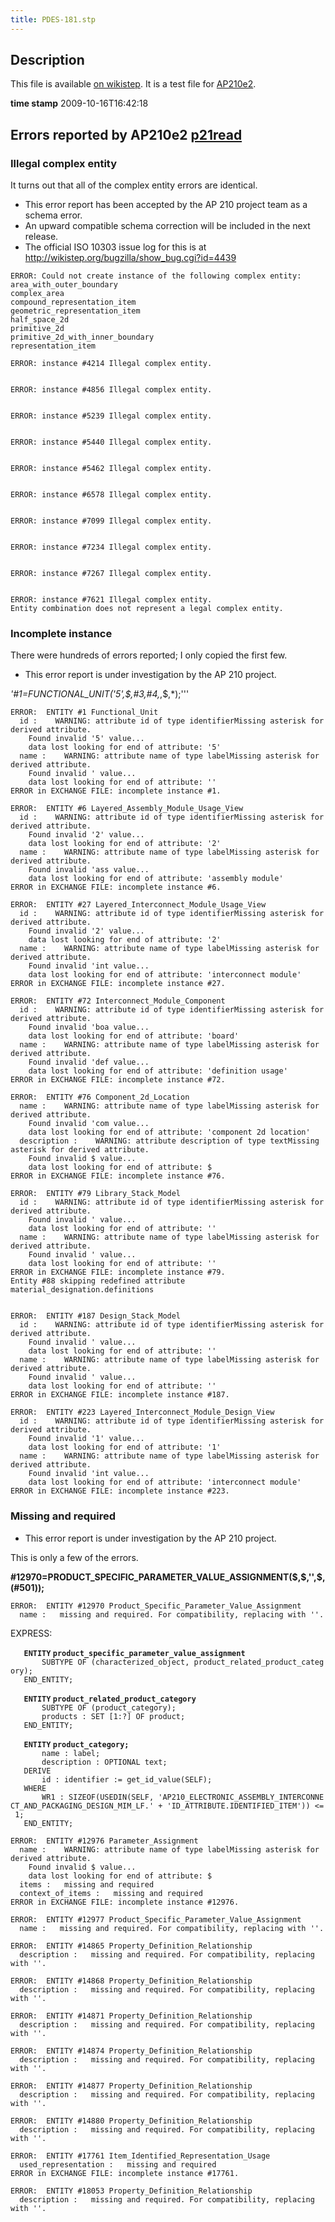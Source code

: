 ```yaml
---
title: PDES-181.stp
---
```


Description
-----------

This file is available [on
wikistep](http://www.wikistep.org/index.php/PDES-181). It is a test file
for [AP210e2](AP210e2.html).

**time stamp** 2009-10-16T16:42:18

Errors reported by AP210e2 [p21read](p21read.html)
--------------------------------------------------------

### Illegal complex entity

It turns out that all of the complex entity errors are identical.

-   This error report has been accepted by the AP 210 project team as a
    schema error.
-   An upward compatible schema correction will be included in the next
    release.
-   The official ISO 10303 issue log for this is at
    <http://wikistep.org/bugzilla/show_bug.cgi?id=4439>

<!-- -->

    ERROR: Could not create instance of the following complex entity:
    area_with_outer_boundary
    complex_area
    compound_representation_item
    geometric_representation_item
    half_space_2d
    primitive_2d
    primitive_2d_with_inner_boundary
    representation_item

    ERROR: instance #4214 Illegal complex entity.


    ERROR: instance #4856 Illegal complex entity.


    ERROR: instance #5239 Illegal complex entity.


    ERROR: instance #5440 Illegal complex entity.


    ERROR: instance #5462 Illegal complex entity.


    ERROR: instance #6578 Illegal complex entity.


    ERROR: instance #7099 Illegal complex entity.


    ERROR: instance #7234 Illegal complex entity.


    ERROR: instance #7267 Illegal complex entity.


    ERROR: instance #7621 Illegal complex entity.
    Entity combination does not represent a legal complex entity.

### Incomplete instance

There were hundreds of errors reported; I only copied the first few.

-   This error report is under investigation by the AP 210 project.

*'\#1=FUNCTIONAL\_UNIT('5',\$,\#3,\#4,*,\$,\*);'''

    ERROR:  ENTITY #1 Functional_Unit
      id :    WARNING: attribute id of type identifierMissing asterisk for derived attribute.
        Found invalid '5' value...
        data lost looking for end of attribute: '5'
      name :    WARNING: attribute name of type labelMissing asterisk for derived attribute.
        Found invalid ' value...
        data lost looking for end of attribute: ''
    ERROR in EXCHANGE FILE: incomplete instance #1.

    ERROR:  ENTITY #6 Layered_Assembly_Module_Usage_View
      id :    WARNING: attribute id of type identifierMissing asterisk for derived attribute.
        Found invalid '2' value...
        data lost looking for end of attribute: '2'
      name :    WARNING: attribute name of type labelMissing asterisk for derived attribute.
        Found invalid 'ass value...
        data lost looking for end of attribute: 'assembly module'
    ERROR in EXCHANGE FILE: incomplete instance #6.

    ERROR:  ENTITY #27 Layered_Interconnect_Module_Usage_View
      id :    WARNING: attribute id of type identifierMissing asterisk for derived attribute.
        Found invalid '2' value...
        data lost looking for end of attribute: '2'
      name :    WARNING: attribute name of type labelMissing asterisk for derived attribute.
        Found invalid 'int value...
        data lost looking for end of attribute: 'interconnect module'
    ERROR in EXCHANGE FILE: incomplete instance #27.

    ERROR:  ENTITY #72 Interconnect_Module_Component
      id :    WARNING: attribute id of type identifierMissing asterisk for derived attribute.
        Found invalid 'boa value...
        data lost looking for end of attribute: 'board'
      name :    WARNING: attribute name of type labelMissing asterisk for derived attribute.
        Found invalid 'def value...
        data lost looking for end of attribute: 'definition usage'
    ERROR in EXCHANGE FILE: incomplete instance #72.

    ERROR:  ENTITY #76 Component_2d_Location
      name :    WARNING: attribute name of type labelMissing asterisk for derived attribute.
        Found invalid 'com value...
        data lost looking for end of attribute: 'component 2d location'
      description :    WARNING: attribute description of type textMissing asterisk for derived attribute.
        Found invalid $ value...
        data lost looking for end of attribute: $
    ERROR in EXCHANGE FILE: incomplete instance #76.

    ERROR:  ENTITY #79 Library_Stack_Model
      id :    WARNING: attribute id of type identifierMissing asterisk for derived attribute.
        Found invalid ' value...
        data lost looking for end of attribute: ''
      name :    WARNING: attribute name of type labelMissing asterisk for derived attribute.
        Found invalid ' value...
        data lost looking for end of attribute: ''
    ERROR in EXCHANGE FILE: incomplete instance #79.
    Entity #88 skipping redefined attribute material_designation.definitions


    ERROR:  ENTITY #187 Design_Stack_Model
      id :    WARNING: attribute id of type identifierMissing asterisk for derived attribute.
        Found invalid ' value...
        data lost looking for end of attribute: ''
      name :    WARNING: attribute name of type labelMissing asterisk for derived attribute.
        Found invalid ' value...
        data lost looking for end of attribute: ''
    ERROR in EXCHANGE FILE: incomplete instance #187.

    ERROR:  ENTITY #223 Layered_Interconnect_Module_Design_View
      id :    WARNING: attribute id of type identifierMissing asterisk for derived attribute.
        Found invalid '1' value...
        data lost looking for end of attribute: '1'
      name :    WARNING: attribute name of type labelMissing asterisk for derived attribute.
        Found invalid 'int value...
        data lost looking for end of attribute: 'interconnect module'
    ERROR in EXCHANGE FILE: incomplete instance #223.

### Missing and required

-   This error report is under investigation by the AP 210 project.

This is only a few of the errors.

<b>\#12970=PRODUCT\_SPECIFIC\_PARAMETER\_VALUE\_ASSIGNMENT(\$,\$,'',\$,(\#501));</b>

    ERROR:  ENTITY #12970 Product_Specific_Parameter_Value_Assignment
      name :   missing and required. For compatibility, replacing with ''.

EXPRESS:

`   `**`ENTITY` `product_specific_parameter_value_assignment`**  
`       SUBTYPE OF (characterized_object, product_related_product_category);`  
`   END_ENTITY;`

`   `**`ENTITY` `product_related_product_category`**  
`       SUBTYPE OF (product_category);`  
`       products : SET [1:?] OF product;`  
`   END_ENTITY;`

`   `**`ENTITY` `product_category;`**  
`       name : label;`  
`       description : OPTIONAL text;`  
`   DERIVE`  
`       id : identifier := get_id_value(SELF);`  
`   WHERE`  
`       WR1 : SIZEOF(USEDIN(SELF, 'AP210_ELECTRONIC_ASSEMBLY_INTERCONNECT_AND_PACKAGING_DESIGN_MIM_LF.' + 'ID_ATTRIBUTE.IDENTIFIED_ITEM')) <= 1;`  
`   END_ENTITY;`

    ERROR:  ENTITY #12976 Parameter_Assignment
      name :    WARNING: attribute name of type labelMissing asterisk for derived attribute.
        Found invalid $ value...
        data lost looking for end of attribute: $
      items :   missing and required
      context_of_items :   missing and required
    ERROR in EXCHANGE FILE: incomplete instance #12976.

    ERROR:  ENTITY #12977 Product_Specific_Parameter_Value_Assignment
      name :   missing and required. For compatibility, replacing with ''.

    ERROR:  ENTITY #14865 Property_Definition_Relationship
      description :   missing and required. For compatibility, replacing with ''.

    ERROR:  ENTITY #14868 Property_Definition_Relationship
      description :   missing and required. For compatibility, replacing with ''.

    ERROR:  ENTITY #14871 Property_Definition_Relationship
      description :   missing and required. For compatibility, replacing with ''.

    ERROR:  ENTITY #14874 Property_Definition_Relationship
      description :   missing and required. For compatibility, replacing with ''.

    ERROR:  ENTITY #14877 Property_Definition_Relationship
      description :   missing and required. For compatibility, replacing with ''.

    ERROR:  ENTITY #14880 Property_Definition_Relationship
      description :   missing and required. For compatibility, replacing with ''.

    ERROR:  ENTITY #17761 Item_Identified_Representation_Usage
      used_representation :   missing and required
    ERROR in EXCHANGE FILE: incomplete instance #17761.

    ERROR:  ENTITY #18053 Property_Definition_Relationship
      description :   missing and required. For compatibility, replacing with ''.
